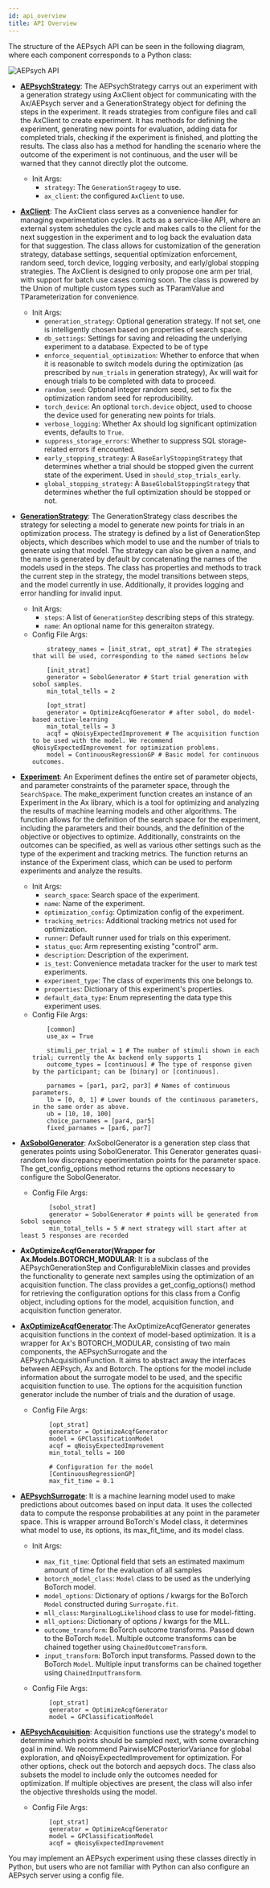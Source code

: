 ```yaml
---
id: api_overview
title: API Overview
---
```


The structure of the AEPsych API can be seen in the following diagram, where each component corresponds to a Python class:

![AEPsych API](assets/new_api_diagram.png)

- **[AEPsychStrategy](../aepsych/strategy.py#L500)**: The AEPsychStrategy carrys out an experiment with a generation strategy using AxClient object for communicating with the Ax/AEPsych server and a GenerationStrategy object for defining the steps in the experiment. It reads strategies from configure files and call the AxClient to create experiment. It has methods for defining the experiment, generating new points for evaluation, adding data for completed trials, checking if the experiment is finished, and plotting the results. The class also has a method for handling the scenario where the outcome of the experiment is not continuous, and the user will be warned that they cannot directly plot the outcome.

    - Init Args:
        - `strategy`: The `GenerationStragegy` to use.
        - `ax_client`: the configured `AxClient` to use.

- **[AxClient](https://github.com/facebook/Ax/blob/main/ax/service/ax_client.py#L108)**: The AxClient class serves as a convenience handler for managing experimentation cycles. It acts as a service-like API, where an external system schedules the cycle and makes calls to the client for the next suggestion in the experiment and to log back the evaluation data for that suggestion. The class allows for customization of the generation strategy, database settings, sequential optimization enforcement, random seed, torch device, logging verbosity, and early/global stopping strategies. The AxClient is designed to only propose one arm per trial, with support for batch use cases coming soon. The class is powered by the Union of multiple custom types such as TParamValue and TParameterization for convenience.

    - Init Args:
        - `generation_strategy`: Optional generation strategy. If not set, one is intelligently chosen based on properties of search space.
        - `db_settings`: Settings for saving and reloading the underlying experiment to a database. Expected to be of type
        - `enforce_sequential_optimization`: Whether to enforce that when it is reasonable to switch models during the optimization (as prescribed
            by `num_trials` in generation strategy), Ax will wait for enough trials to be completed with data to proceed. 
        - `random_seed`: Optional integer random seed, set to fix the optimization
            random seed for reproducibility.
        - `torch_device`: An optional `torch.device` object, used to choose the device used for generating new points for trials.
        - `verbose_logging`: Whether Ax should log significant optimization events, defaults to `True`.
        - `suppress_storage_errors`: Whether to suppress SQL storage-related errors if encounted. 
        - `early_stopping_strategy`: A `BaseEarlyStoppingStrategy` that determines whether a trial should be stopped given the current state of
            the experiment. Used in `should_stop_trials_early`.
        - `global_stopping_strategy`: A `BaseGlobalStoppingStrategy` that determines whether the full optimization should be stopped or not.
    
- **[GenerationStrategy](https://github.com/facebook/Ax/blob/main/ax/modelbridge/generation_strategy.py#L46)**: The GenerationStrategy class describes the strategy for selecting a model to generate new points for trials in an optimization process. The strategy is defined by a list of GenerationStep objects, which describes which model to use and the number of trials to generate using that model. The strategy can also be given a name, and the name is generated by default by concatenating the names of the models used in the steps. The class has properties and methods to track the current step in the strategy, the model transitions between steps, and the model currently in use. Additionally, it provides logging and error handling for invalid input.
    - Init Args:
        - `steps`: A list of `GenerationStep` describing steps of this strategy.
        - `name`: An optional name for this generaiton strategy.
    - Config File Args:
        ```
            strategy_names = [init_strat, opt_strat] # The strategies that will be used, corresponding to the named sections below
    
            [init_strat]
            generator = SobolGenerator # Start trial generation with sobol samples.
            min_total_tells = 2
    
            [opt_strat]
            generator = OptimizeAcqfGenerator # after sobol, do model-based active-learning
            min_total_tells = 3
            acqf = qNoisyExpectedImprovement # The acquisition function to be used with the model. We recommend qNoisyExpectedImprovement for optimization problems.
            model = ContinuousRegressionGP # Basic model for continuous outcomes.
        ```

- **[Experiment](https://github.com/facebook/Ax/blob/main/ax/core/experiment.py#L59)**: An Experiment defines the entire set of parameter objects, and parameter constraints of the parameter space, through the `SearchSpace`. The make_experiment function creates an instance of an Experiment in the Ax library, which is a tool for optimizing and analyzing the results of machine learning models and other algorithms. The function allows for the definition of the search space for the experiment, including the parameters and their bounds, and the definition of the objective or objectives to optimize. Additionally, constraints on the outcomes can be specified, as well as various other settings such as the type of the experiment and tracking metrics. The function returns an instance of the Experiment class, which can be used to perform experiments and analyze the results.

    - Init Args:
        - `search_space`: Search space of the experiment.
        - `name`: Name of the experiment.
        - `optimization_config`: Optimization config of the experiment.
        - `tracking_metrics`: Additional tracking metrics not used for optimization.
        - `runner`: Default runner used for trials on this experiment.
        - `status_quo`: Arm representing existing "control" arm.
        - `description`: Description of the experiment.
        - `is_test`: Convenience metadata tracker for the user to mark test experiments.
        - `experiment_type`: The class of experiments this one belongs to.
        - `properties`: Dictionary of this experiment's properties.
        - `default_data_type`: Enum representing the data type this experiment uses.
    - Config File Args:
        ```       
            [common]
            use_ax = True
            
            stimuli_per_trial = 1 # The number of stimuli shown in each trial; currently the Ax backend only supports 1
            outcome_types = [continuous] # The type of response given by the participant; can be [binary] or [continuous].
    
            parnames = [par1, par2, par3] # Names of continuous parameters.
            lb = [0, 0, 1] # Lower bounds of the continuous parameters, in the same order as above.
            ub = [10, 10, 100]
            choice_parnames = [par4, par5]
            fixed_parnames = [par6, par7]
        ```
         
- **[AxSobolGenerator](../aepsych/generators/sobol_generator.py#L93)**: AxSobolGenerator is a generation step class that generates points using SobolGenerator. This Generator generates quasi-random low discrepancy eperimentation points for the parameter space. The get_config_options method returns the options necessary to configure the SobolGenerator.
    - Config File Args:
    ```
            [sobol_strat]
            generator = SobolGenerator # points will be generated from Sobol sequence
            min_total_tells = 5 # next strategy will start after at least 5 responses are recorded
    ```

- **AxOptimizeAcqfGenerator(Wrapper for Ax.Models.BOTORCH_MODULAR**:  It is a subclass of the AEPsychGenerationStep and ConfigurableMixin classes and provides the functionality to generate next samples using the optimization of an acquisition function. The class provides a get_config_options() method for retrieving the configuration options for this class from a Config object, including options for the model, acquisition function, and acquisition function generator.                     


- **[AxOptimizeAcqfGenerator](../aepsych/generators/optimize_acqf_generator.py#L182)**:The AxOptimizeAcqfGenerator  generates acquisition functions in the context of model-based optimization. It is a wrapper for Ax's BOTORCH_MODULAR, consisting of two main components, the AEPsychSurrogate and the AEPsychAcquisitionFunction. It aims to abstract away the interfaces between AEPsych, Ax and Botorch. The options for the model include information about the surrogate model to be used, and the specific acquisition function to use. The options for the acquisition function generator include the number of trials and the duration of usage.      
    - Config File Args:
    ```
            [opt_strat]
            generator = OptimizeAcqfGenerator
            model = GPClassificationModel
            acqf = qNoisyExpectedImprovement
            min_total_tells = 100
        
            # Configuration for the model
            [ContinuousRegressionGP]
            max_fit_time = 0.1
    ```

- **[AEPsychSurrogate](../aepsych/models/surrogate.py#L18)**: It is a machine learning model used to make predictions about outcomes based on input data. It uses the collected data to compute the response probabilities at any point in the parameter space. This is wrapper arround BoTorch's Model class, it determines what model to use, its options, its max_fit_time, and its model class. 

    - Init Args:
        - `max_fit_time`: Optional field that sets an estimated maximum amount of time for the evaluation of all samples
        - `botorch_model_class`: `Model` class to be used as the underlying BoTorch model.
        - `model_options`: Dictionary of options / kwargs for the BoTorch `Model` constructed during `Surrogate.fit`.
        - `mll_class`: `MarginalLogLikelihood` class to use for model-fitting.
        - `mll_options`: Dictionary of options / kwargs for the MLL.
        - `outcome_transform`: BoTorch outcome transforms. Passed down to the BoTorch `Model`. Multiple outcome transforms can be chained
            together using `ChainedOutcomeTransform`.
        - `input_transform`: BoTorch input transforms. Passed down to the BoTorch `Model`. Multiple input transforms can be chained
            together using `ChainedInputTransform`.
        <!-- - `covar_module_class`: Covariance module class, not yet used. Will be used to construct custom BoTorch `Model` in the future.
        - `covar_module_options`: Covariance module kwargs, not yet used. Will be used to construct custom BoTorch `Model` in the future.
        - `likelihood`: `Likelihood` class, not yet used. Will be used to construct custom BoTorch `Model` in the future.
        - `likelihood_options`: Likelihood options, not yet used. Will be used to construct custom BoTorch `Model` in the future. -->

    - Config File Args:
    ```
            [opt_strat]
            generator = OptimizeAcqfGenerator
            model = GPClassificationModel
    ```

- **[AEPsychAcquisition](../aepsych/acquisition/acquisition.py#L15)**: Acquisition functions use the strategy's model to determine which points should be sampled next, with some overarching goal in mind. We recommend PairwiseMCPosteriorVariance for global exploration, and qNoisyExpectedImprovement for optimization. For other options, check out the botorch and aepsych docs. The class also subsets the model to include only the outcomes needed for optimization. If multiple objectives are present, the class will also infer the objective thresholds using the model.
    - Config File Args:
    ```
            [opt_strat]
            generator = OptimizeAcqfGenerator
            model = GPClassificationModel
            acqf = qNoisyExpectedImprovement
    ```


You may implement an AEPsych experiment using these classes directly in Python, but users who are not familiar with Python can also configure an AEPsych server using a config file.
